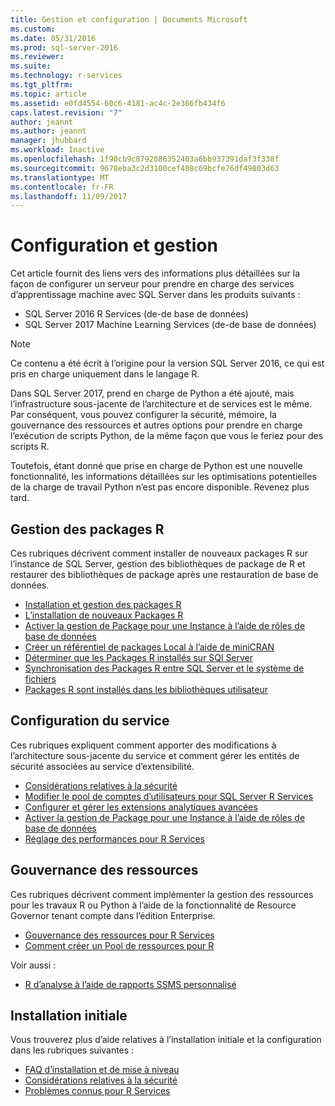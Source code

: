 ```yaml
---
title: Gestion et configuration | Documents Microsoft
ms.custom: 
ms.date: 05/31/2016
ms.prod: sql-server-2016
ms.reviewer: 
ms.suite: 
ms.technology: r-services
ms.tgt_pltfrm: 
ms.topic: article
ms.assetid: e0fd4554-60c6-4181-ac4c-2e366fb434f6
caps.latest.revision: "7"
author: jeannt
ms.author: jeannt
manager: jhubbard
ms.workload: Inactive
ms.openlocfilehash: 1f90cb9c8792086352403a6bb937391daf3f338f
ms.sourcegitcommit: 9678eba3c2d3100cef408c69bcfe76df49803d63
ms.translationtype: MT
ms.contentlocale: fr-FR
ms.lasthandoff: 11/09/2017
---
```

# <a name="configuration-and-management"></a>Configuration et gestion

Cet article fournit des liens vers des informations plus détaillées sur la façon de configurer un serveur pour prendre en charge des services d’apprentissage machine avec SQL Server dans les produits suivants :

+ SQL Server 2016 R Services (de-de base de données)
+ SQL Server 2017 Machine Learning Services (de-de base de données)

> [!NOTE]
> 
> Ce contenu a été écrit à l’origine pour la version SQL Server 2016, ce qui est pris en charge uniquement dans le langage R.
> 
> Dans SQL Server 2017, prend en charge de Python a été ajouté, mais l’infrastructure sous-jacente de l’architecture et de services est le même. Par conséquent, vous pouvez configurer la sécurité, mémoire, la gouvernance des ressources et autres options pour prendre en charge l’exécution de scripts Python, de la même façon que vous le feriez pour des scripts R.
> 
> Toutefois, étant donné que prise en charge de Python est une nouvelle fonctionnalité, les informations détaillées sur les optimisations potentielles de la charge de travail Python n’est pas encore disponible. Revenez plus tard.

## <a name="r-package-management"></a>Gestion des packages R

Ces rubriques décrivent comment installer de nouveaux packages R sur l’instance de SQL Server, gestion des bibliothèques de package de R et restaurer des bibliothèques de package après une restauration de base de données.

+ [Installation et gestion des packages R](installing-and-managing-r-packages.md)
+ [L’installation de nouveaux Packages R](install-additional-r-packages-on-sql-server.md)
+ [Activer la gestion de Package pour une Instance à l’aide de rôles de base de données](r-package-how-to-enable-or-disable.md)
+ [Créer un référentiel de packages Local à l’aide de miniCRAN](create-a-local-package-repository-using-minicran.md)
+ [Déterminer que les Packages R installés sur SQl Server](determine-which-packages-are-installed-on-sql-server.md)
+ [Synchronisation des Packages R entre SQL Server et le système de fichiers](package-install-uninstall-and-sync.md)
+ [Packages R sont installés dans les bibliothèques utilisateur](packages-installed-in-user-libraries.md)

## <a name="service-configuration"></a>Configuration du service

Ces rubriques expliquent comment apporter des modifications à l’architecture sous-jacente du service et comment gérer les entités de sécurité associées au service d’extensibilité.

+ [Considérations relatives à la sécurité](security-considerations-for-the-r-runtime-in-sql-server.md)
+ [Modifier le pool de comptes d’utilisateurs pour SQL Server R Services](../../advanced-analytics/r/modify-the-user-account-pool-for-sql-server-r-services.md)
+ [Configurer et gérer les extensions analytiques avancées](../../advanced-analytics/r/configure-and-manage-advanced-analytics-extensions.md)
+ [Activer la gestion de Package pour une Instance à l’aide de rôles de base de données](r-package-how-to-enable-or-disable.md)
+ [Réglage des performances pour R Services](sql-server-r-services-performance-tuning.md)

## <a name="resource-governance"></a>Gouvernance des ressources

Ces rubriques décrivent comment implémenter la gestion des ressources pour les travaux R ou Python à l’aide de la fonctionnalité de Resource Governor tenant compte dans l’édition Enterprise.

+ [Gouvernance des ressources pour R Services](../../advanced-analytics/r/resource-governance-for-r-services.md)
+ [Comment créer un Pool de ressources pour R](../../advanced-analytics/r/how-to-create-a-resource-pool-for-r.md)

Voir aussi :

+ [R d’analyse à l’aide de rapports SSMS personnalisé](monitor-r-services-using-custom-reports-in-management-studio.md)

## <a name="initial-setup"></a>Installation initiale

Vous trouverez plus d’aide relatives à l’installation initiale et la configuration dans les rubriques suivantes :

+ [FAQ d’installation et de mise à niveau](../r/upgrade-and-installation-faq-sql-server-r-services.md)
+ [Considérations relatives à la sécurité](../r/security-considerations-for-the-r-runtime-in-sql-server.md)
+ [Problèmes connus pour R Services](../../advanced-analytics/known-issues-for-sql-server-machine-learning-services.md)

